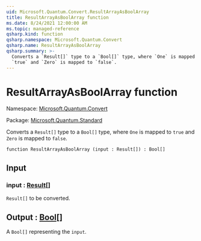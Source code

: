 ```yaml
---
uid: Microsoft.Quantum.Convert.ResultArrayAsBoolArray
title: ResultArrayAsBoolArray function
ms.date: 8/24/2021 12:00:00 AM
ms.topic: managed-reference
qsharp.kind: function
qsharp.namespace: Microsoft.Quantum.Convert
qsharp.name: ResultArrayAsBoolArray
qsharp.summary: >-
  Converts a `Result[]` type to a `Bool[]` type, where `One` is mapped to
  `true` and `Zero` is mapped to `false`.
---
```


# ResultArrayAsBoolArray function

Namespace: [Microsoft.Quantum.Convert](xref:Microsoft.Quantum.Convert)

Package: [Microsoft.Quantum.Standard](https://nuget.org/packages/Microsoft.Quantum.Standard)


Converts a `Result[]` type to a `Bool[]` type, where `One` is mapped to`true` and `Zero` is mapped to `false`.

```qsharp
function ResultArrayAsBoolArray (input : Result[]) : Bool[]
```


## Input

### input : [Result](xref:microsoft.quantum.qsharp.valueliterals#result-literal)[]

`Result[]` to be converted.



## Output : [Bool](xref:microsoft.quantum.qsharp.valueliterals#bool-literals)[]

A `Bool[]` representing the `input`.